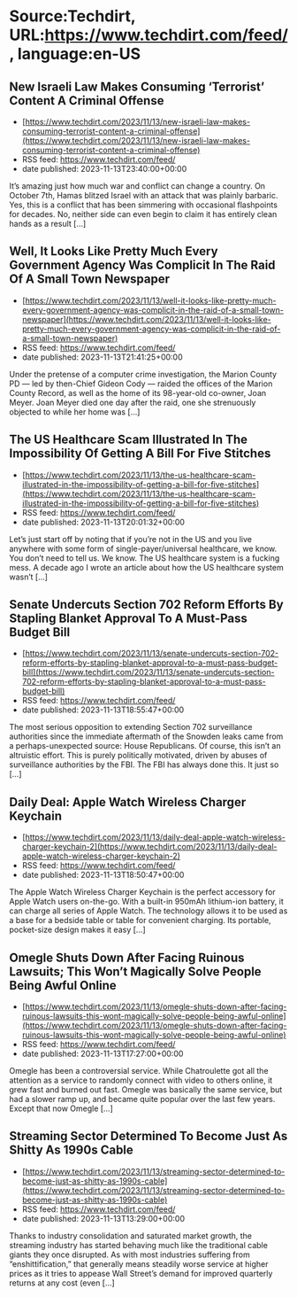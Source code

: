 # Source:Techdirt, URL:https://www.techdirt.com/feed/, language:en-US

## New Israeli Law Makes Consuming ‘Terrorist’ Content A Criminal Offense
 - [https://www.techdirt.com/2023/11/13/new-israeli-law-makes-consuming-terrorist-content-a-criminal-offense](https://www.techdirt.com/2023/11/13/new-israeli-law-makes-consuming-terrorist-content-a-criminal-offense)
 - RSS feed: https://www.techdirt.com/feed/
 - date published: 2023-11-13T23:40:00+00:00

It&#8217;s amazing just how much war and conflict can change a country. On October 7th, Hamas blitzed Israel with an attack that was plainly barbaric. Yes, this is a conflict that has been simmering with occasional flashpoints for decades. No, neither side can even begin to claim it has entirely clean hands as a result [&#8230;]

## Well, It Looks Like Pretty Much Every Government Agency Was Complicit In The Raid Of A Small Town Newspaper
 - [https://www.techdirt.com/2023/11/13/well-it-looks-like-pretty-much-every-government-agency-was-complicit-in-the-raid-of-a-small-town-newspaper](https://www.techdirt.com/2023/11/13/well-it-looks-like-pretty-much-every-government-agency-was-complicit-in-the-raid-of-a-small-town-newspaper)
 - RSS feed: https://www.techdirt.com/feed/
 - date published: 2023-11-13T21:41:25+00:00

Under the pretense of a computer crime investigation, the Marion County PD &#8212; led by then-Chief Gideon Cody &#8212; raided the offices of the Marion County Record, as well as the home of its 98-year-old co-owner, Joan Meyer. Joan Meyer died one day after the raid, one she strenuously objected to while her home was [&#8230;]

## The US Healthcare Scam Illustrated In The Impossibility Of Getting A Bill For Five Stitches
 - [https://www.techdirt.com/2023/11/13/the-us-healthcare-scam-illustrated-in-the-impossibility-of-getting-a-bill-for-five-stitches](https://www.techdirt.com/2023/11/13/the-us-healthcare-scam-illustrated-in-the-impossibility-of-getting-a-bill-for-five-stitches)
 - RSS feed: https://www.techdirt.com/feed/
 - date published: 2023-11-13T20:01:32+00:00

Let’s just start off by noting that if you’re not in the US and you live anywhere with some form of single-payer/universal healthcare, we know. You don’t need to tell us. We know. The US healthcare system is a fucking mess. A decade ago I wrote an article about how the US healthcare system wasn’t [&#8230;]

## Senate Undercuts Section 702 Reform Efforts By Stapling Blanket Approval To A Must-Pass Budget Bill
 - [https://www.techdirt.com/2023/11/13/senate-undercuts-section-702-reform-efforts-by-stapling-blanket-approval-to-a-must-pass-budget-bill](https://www.techdirt.com/2023/11/13/senate-undercuts-section-702-reform-efforts-by-stapling-blanket-approval-to-a-must-pass-budget-bill)
 - RSS feed: https://www.techdirt.com/feed/
 - date published: 2023-11-13T18:55:47+00:00

The most serious opposition to extending Section 702 surveillance authorities since the immediate aftermath of the Snowden leaks came from a perhaps-unexpected source: House Republicans. Of course, this isn&#8217;t an altruistic effort. This is purely politically motivated, driven by abuses of surveillance authorities by the FBI. The FBI has always done this. It just so [&#8230;]

## Daily Deal: Apple Watch Wireless Charger Keychain
 - [https://www.techdirt.com/2023/11/13/daily-deal-apple-watch-wireless-charger-keychain-2](https://www.techdirt.com/2023/11/13/daily-deal-apple-watch-wireless-charger-keychain-2)
 - RSS feed: https://www.techdirt.com/feed/
 - date published: 2023-11-13T18:50:47+00:00

The Apple Watch Wireless Charger Keychain is the perfect accessory for Apple Watch users on-the-go. With a built-in 950mAh lithium-ion battery, it can charge all series of Apple Watch. The technology allows it to be used as a base for a bedside table or table for convenient charging. Its portable, pocket-size design makes it easy [&#8230;]

## Omegle Shuts Down After Facing Ruinous Lawsuits; This Won’t Magically Solve People Being Awful Online
 - [https://www.techdirt.com/2023/11/13/omegle-shuts-down-after-facing-ruinous-lawsuits-this-wont-magically-solve-people-being-awful-online](https://www.techdirt.com/2023/11/13/omegle-shuts-down-after-facing-ruinous-lawsuits-this-wont-magically-solve-people-being-awful-online)
 - RSS feed: https://www.techdirt.com/feed/
 - date published: 2023-11-13T17:27:00+00:00

Omegle has been a controversial service. While Chatroulette got all the attention as a service to randomly connect with video to others online, it grew fast and burned out fast. Omegle was basically the same service, but had a slower ramp up, and became quite popular over the last few years. Except that now Omegle [&#8230;]

## Streaming Sector Determined To Become Just As Shitty As 1990s Cable
 - [https://www.techdirt.com/2023/11/13/streaming-sector-determined-to-become-just-as-shitty-as-1990s-cable](https://www.techdirt.com/2023/11/13/streaming-sector-determined-to-become-just-as-shitty-as-1990s-cable)
 - RSS feed: https://www.techdirt.com/feed/
 - date published: 2023-11-13T13:29:00+00:00

Thanks to industry consolidation and saturated market growth, the streaming industry has started behaving much like the traditional cable giants they once disrupted. As with most industries suffering from “enshittification,” that generally means steadily worse service at higher prices as it tries to appease Wall Street&#8217;s demand for improved quarterly returns at any cost (even [&#8230;]

